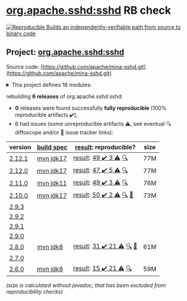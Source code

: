 [org.apache.sshd:sshd](https://central.sonatype.com/artifact/org.apache.sshd/sshd/versions) RB check
=======

[![Reproducible Builds](https://reproducible-builds.org/images/logos/rb.svg) an independently-verifiable path from source to binary code](https://reproducible-builds.org/)

## Project: [org.apache.sshd:sshd](https://central.sonatype.com/artifact/org.apache.sshd/sshd/versions)

Source code: [https://github.com/apache/mina-sshd.git](https://github.com/apache/mina-sshd.git)

<details><summary>This project defines 16 modules:</summary>

* [org.apache.sshd:apache-sshd](https://central.sonatype.com/artifact/org.apache.sshd/apache-sshd/2.12.1)
* [org.apache.sshd:sshd](https://central.sonatype.com/artifact/org.apache.sshd/sshd/2.12.1)
* [org.apache.sshd:sshd-cli](https://central.sonatype.com/artifact/org.apache.sshd/sshd-cli/2.12.1)
* [org.apache.sshd:sshd-common](https://central.sonatype.com/artifact/org.apache.sshd/sshd-common/2.12.1)
* [org.apache.sshd:sshd-contrib](https://central.sonatype.com/artifact/org.apache.sshd/sshd-contrib/2.12.1)
* [org.apache.sshd:sshd-core](https://central.sonatype.com/artifact/org.apache.sshd/sshd-core/2.12.1)
* [org.apache.sshd:sshd-git](https://central.sonatype.com/artifact/org.apache.sshd/sshd-git/2.12.1)
* [org.apache.sshd:sshd-ldap](https://central.sonatype.com/artifact/org.apache.sshd/sshd-ldap/2.12.1)
* [org.apache.sshd:sshd-mina](https://central.sonatype.com/artifact/org.apache.sshd/sshd-mina/2.12.1)
* [org.apache.sshd:sshd-netty](https://central.sonatype.com/artifact/org.apache.sshd/sshd-netty/2.12.1)
* [org.apache.sshd:sshd-openpgp](https://central.sonatype.com/artifact/org.apache.sshd/sshd-openpgp/2.12.1)
* [org.apache.sshd:sshd-osgi](https://central.sonatype.com/artifact/org.apache.sshd/sshd-osgi/2.12.1)
* [org.apache.sshd:sshd-putty](https://central.sonatype.com/artifact/org.apache.sshd/sshd-putty/2.12.1)
* [org.apache.sshd:sshd-scp](https://central.sonatype.com/artifact/org.apache.sshd/sshd-scp/2.12.1)
* [org.apache.sshd:sshd-sftp](https://central.sonatype.com/artifact/org.apache.sshd/sshd-sftp/2.12.1)
* [org.apache.sshd:sshd-spring-sftp](https://central.sonatype.com/artifact/org.apache.sshd/sshd-spring-sftp/2.12.1)
</details>

rebuilding **6 releases** of org.apache.sshd:sshd:
- **0** releases were found successfully **fully reproducible** (100% reproducible artifacts :heavy_check_mark:),
- 6 had issues (some unreproducible artifacts :warning:, see eventual :mag: diffoscope and/or :memo: issue tracker links):

| version | [build spec](/BUILDSPEC.md) | [result](https://reproducible-builds.org/docs/jvm/): reproducible? | size |
| -- | --------- | ------ | -- |
| [2.12.1](https://central.sonatype.com/artifact/org.apache.sshd/sshd/2.12.1/pom) | [mvn jdk17](sshd-2.12.1.buildspec) | [result](sshd-2.12.1.buildinfo): [49 :heavy_check_mark:  3 :warning:](sshd-2.12.1.buildcompare) [:mag:](sshd-2.12.1.diffoscope) | 77M |
| [2.12.0](https://central.sonatype.com/artifact/org.apache.sshd/sshd/2.12.0/pom) | [mvn jdk17](sshd-2.12.0.buildspec) | [result](sshd-2.12.0.buildinfo): [47 :heavy_check_mark:  5 :warning:](sshd-2.12.0.buildcompare) [:mag:](sshd-2.12.0.diffoscope) | 77M |
| [2.11.0](https://central.sonatype.com/artifact/org.apache.sshd/sshd/2.11.0/pom) | [mvn jdk11](sshd-2.11.0.buildspec) | [result](sshd-2.11.0.buildinfo): [49 :heavy_check_mark:  3 :warning:](sshd-2.11.0.buildcompare) [:mag:](sshd-2.11.0.diffoscope) | 76M |
| [2.10.0](https://central.sonatype.com/artifact/org.apache.sshd/sshd/2.10.0/pom) | [mvn jdk17](sshd-2.10.0.buildspec) | [result](sshd-2.10.0.buildinfo): [50 :heavy_check_mark:  2 :warning:](sshd-2.10.0.buildcompare) [:mag:](sshd-2.10.0.diffoscope) [:memo:](https://github.com/apache/mina-sshd/pull/378) | 73M |
| [2.9.3](https://central.sonatype.com/artifact/org.apache.sshd/sshd/2.9.3/pom) | | | |
| [2.9.2](https://central.sonatype.com/artifact/org.apache.sshd/sshd/2.9.2/pom) | | | |
| [2.9.1](https://central.sonatype.com/artifact/org.apache.sshd/sshd/2.9.1/pom) | | | |
| [2.9.0](https://central.sonatype.com/artifact/org.apache.sshd/sshd/2.9.0/pom) | | | |
| [2.8.0](https://central.sonatype.com/artifact/org.apache.sshd/sshd/2.8.0/pom) | [mvn jdk8](sshd-2.8.0.buildspec) | [result](sshd-2.8.0.buildinfo): [31 :heavy_check_mark:  21 :warning:](sshd-2.8.0.buildcompare) [:mag:](sshd-2.8.0.diffoscope) [:memo:](https://github.com/apache/mina-sshd/pull/271) | 61M |
| [2.7.0](https://central.sonatype.com/artifact/org.apache.sshd/sshd/2.7.0/pom) | | | |
| [2.6.0](https://central.sonatype.com/artifact/org.apache.sshd/sshd/2.6.0/pom) | [mvn jdk8](sshd-2.6.0.buildspec) | [result](sshd-2.6.0.buildinfo): [15 :heavy_check_mark:  21 :warning:](sshd-2.6.0.buildcompare) [:mag:](sshd-2.6.0.diffoscope) | 59M |

<i>(size is calculated without javadoc, that has been excluded from reproducibility checks)</i>
